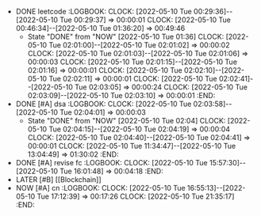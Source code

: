 - DONE leetcode
  :LOGBOOK:
  CLOCK: [2022-05-10 Tue 00:29:36]--[2022-05-10 Tue 00:29:37] =>  00:00:01
  CLOCK: [2022-05-10 Tue 00:46:34]--[2022-05-10 Tue 01:36:20] =>  00:49:46
  * State "DONE" from "NOW" [2022-05-10 Tue 01:36]
  CLOCK: [2022-05-10 Tue 02:01:00]--[2022-05-10 Tue 02:01:02] =>  00:00:02
  CLOCK: [2022-05-10 Tue 02:01:03]--[2022-05-10 Tue 02:01:06] =>  00:00:03
  CLOCK: [2022-05-10 Tue 02:01:15]--[2022-05-10 Tue 02:01:16] =>  00:00:01
  CLOCK: [2022-05-10 Tue 02:02:10]--[2022-05-10 Tue 02:02:11] =>  00:00:01
  CLOCK: [2022-05-10 Tue 02:02:41]--[2022-05-10 Tue 02:03:05] =>  00:00:24
  CLOCK: [2022-05-10 Tue 02:03:09]--[2022-05-10 Tue 02:03:10] =>  00:00:01
  :END:
- DONE [#A] dsa
  :LOGBOOK:
  CLOCK: [2022-05-10 Tue 02:03:58]--[2022-05-10 Tue 02:04:01] =>  00:00:03
  * State "DONE" from "NOW" [2022-05-10 Tue 02:04]
  CLOCK: [2022-05-10 Tue 02:04:15]--[2022-05-10 Tue 02:04:19] =>  00:00:04
  CLOCK: [2022-05-10 Tue 02:04:40]--[2022-05-10 Tue 02:04:41] =>  00:00:01
  CLOCK: [2022-05-10 Tue 11:34:47]--[2022-05-10 Tue 13:04:49] =>  01:30:02
  :END:
- DONE [#A] revise fc
  :LOGBOOK:
  CLOCK: [2022-05-10 Tue 15:57:30]--[2022-05-10 Tue 16:01:48] =>  00:04:18
  :END:
- LATER [#B] [[Blockchain]]
- NOW [#A] cn
  :LOGBOOK:
  CLOCK: [2022-05-10 Tue 16:55:13]--[2022-05-10 Tue 17:12:39] =>  00:17:26
  CLOCK: [2022-05-10 Tue 21:35:17]
  :END: